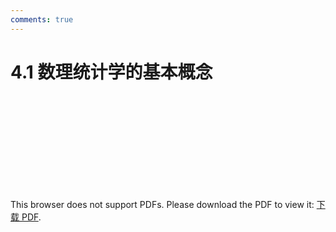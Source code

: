 ```yaml
---
comments: true
---
```

# 4.1 数理统计学的基本概念

<object data="https://eanyang7.github.io/Probability-and-Statistics/assets/4/4.1.pdf" type="application/pdf" width="700px" height="700px">
    <embed src="https://eanyang7.github.io/Probability-and-Statistics/assets/4/4.1.pdf">
        <p>This browser does not support PDFs. Please download the PDF to view it: <a href="https://eanyang7.github.io/Probability-and-Statistics/assets/4/4.1.pdf">下载 PDF</a>.</p>
    </embed>
</object>
